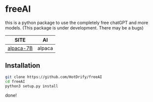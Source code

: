 # freeAI
this is a python package to use the completely free chatGPT and more models.
(This package is under development. There may be a bugs)

| SITE | AI |
| ---- | -- |
| [alpaca-7B](https://us-central1-arched-keyword-306918.cloudfunctions.net/) | alpaca |
## Installation
```sh
git clone https://github.com/HotDrify/freeAI
cd freeAI
python3 setup.py install
```
done!
